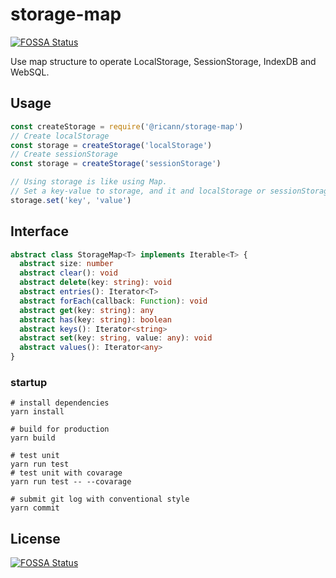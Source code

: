 # storage-map
[![FOSSA Status](https://app.fossa.com/api/projects/git%2Bgithub.com%2Fraozhanping%2Fstorage-map.svg?type=shield)](https://app.fossa.com/projects/git%2Bgithub.com%2Fraozhanping%2Fstorage-map?ref=badge_shield)

  Use map structure to operate LocalStorage, SessionStorage, IndexDB and WebSQL.

## Usage

```js
const createStorage = require('@ricann/storage-map')
// Create localStorage
const storage = createStorage('localStorage')
// Create sessionStorage
const storage = createStorage('sessionStorage')

// Using storage is like using Map.
// Set a key-value to storage, and it and localStorage or sessionStorage are in sync.
storage.set('key', 'value')
```

## Interface

```ts
abstract class StorageMap<T> implements Iterable<T> {
  abstract size: number
  abstract clear(): void
  abstract delete(key: string): void
  abstract entries(): Iterator<T>
  abstract forEach(callback: Function): void
  abstract get(key: string): any
  abstract has(key: string): boolean
  abstract keys(): Iterator<string>
  abstract set(key: string, value: any): void
  abstract values(): Iterator<any>
}
```

### startup

```shell
# install dependencies
yarn install

# build for production
yarn build

# test unit
yarn run test
# test unit with covarage
yarn run test -- --covarage

# submit git log with conventional style
yarn commit
```


## License
[![FOSSA Status](https://app.fossa.com/api/projects/git%2Bgithub.com%2Fraozhanping%2Fstorage-map.svg?type=large)](https://app.fossa.com/projects/git%2Bgithub.com%2Fraozhanping%2Fstorage-map?ref=badge_large)